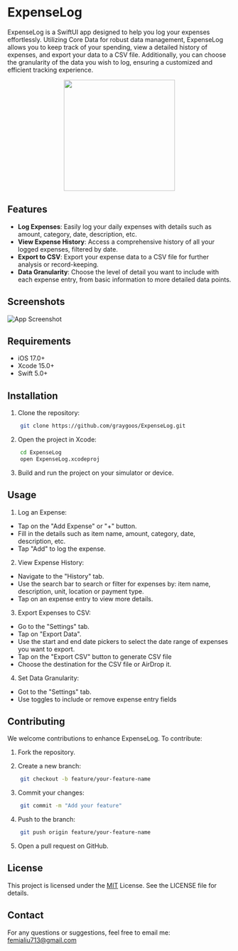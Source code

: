 
# ExpenseLog

ExpenseLog is a SwiftUI app designed to help you log your expenses effortlessly. Utilizing Core Data for robust data management, ExpenseLog allows you to keep track of your spending, view a detailed history of expenses, and export your data to a CSV file. Additionally, you can choose the granularity of the data you wish to log, ensuring a customized and efficient tracking experience.

<p align="center">
    <img src="https://github.com/graygoos/ExpenseLog/assets/52054174/743a577b-7804-470a-8b05-08eac505a863)" width="250" height="250">
</p>



## Features

- **Log Expenses**: Easily log your daily expenses with details such as amount, category, date, description, etc.
- **View Expense History**: Access a comprehensive history of all your logged expenses, filtered by date.
- **Export to CSV**: Export your expense data to a CSV file for further analysis or record-keeping.
- **Data Granularity**: Choose the level of detail you want to include with each expense entry, from basic information to more detailed data points.


## Screenshots

![App Screenshot](https://via.placeholder.com/468x300?text=App+Screenshot+Here)


## Requirements

- iOS 17.0+
- Xcode 15.0+
- Swift 5.0+
## Installation

1. Clone the repository:

```bash
    git clone https://github.com/graygoos/ExpenseLog.git
```
2. Open the project in Xcode:
```bash
    cd ExpenseLog
    open ExpenseLog.xcodeproj

```
3. Build and run the project on your simulator or device.
## Usage

1. Log an Expense:

- Tap on the "Add Expense" or "+" button.
- Fill in the details such as item name, amount, category, date, description, etc.
- Tap "Add" to log the expense.

2. View Expense History:

- Navigate to the "History" tab.
- Use the search bar to search or filter for expenses by: item name, description, unit, location or payment type.
- Tap on an expense entry to view more details.

3. Export Expenses to CSV:

- Go to the "Settings" tab.
- Tap on "Export Data".
- Use the start and end date pickers to select the date range of expenses you want to export.
- Tap on the "Export CSV" button to generate CSV file
- Choose the destination for the CSV file or AirDrop it.

4. Set Data Granularity:

- Got to the "Settings" tab.
- Use toggles to include or remove expense entry fields

## Contributing

We welcome contributions to enhance ExpenseLog. To contribute:

1. Fork the repository.

2. Create a new branch:
```bash
    git checkout -b feature/your-feature-name
```
3. Commit your changes:
```bash
    git commit -m "Add your feature"
```
4. Push to the branch:
```bash
    git push origin feature/your-feature-name
```
5. Open a pull request on GitHub.



## License

This project is licensed under the [MIT](https://choosealicense.com/licenses/mit/) License. See the LICENSE file for details.
## Contact

For any questions or suggestions, feel free to email me: femialiu713@gmail.com
